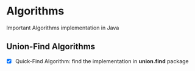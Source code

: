 # Algorithms
Important Algorithms implementation in Java

## Union-Find Algorithms
- [x] Quick-Find Algorithm: find the implementation in **union.find** package
